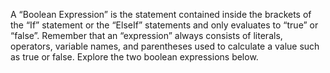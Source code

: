 A “Boolean Expression” is the statement contained inside the brackets of the “If” statement or the “ElseIf” statements and only evaluates to “true” or “false”. Remember that an “expression” always consists of literals, operators, variable names, and parentheses used to calculate a value such as true or false. Explore the two boolean expressions below.

